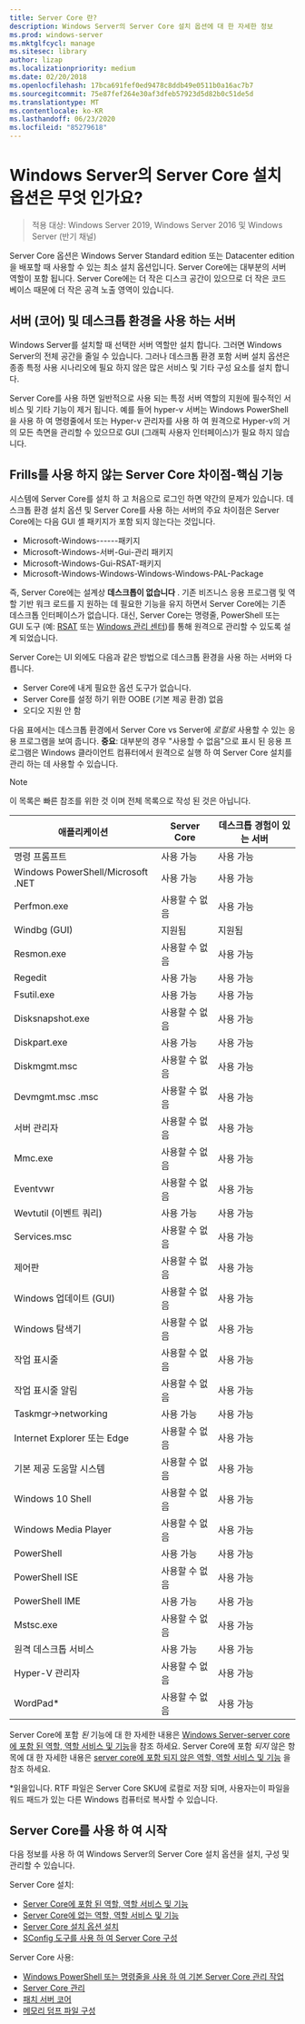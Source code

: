 ```yaml
---
title: Server Core 란?
description: Windows Server의 Server Core 설치 옵션에 대 한 자세한 정보
ms.prod: windows-server
ms.mktglfcycl: manage
ms.sitesec: library
author: lizap
ms.localizationpriority: medium
ms.date: 02/20/2018
ms.openlocfilehash: 17bca691fef0ed9478c8ddb49e0511b0a16ac7b7
ms.sourcegitcommit: 75e87fef264e30af3dfeb57923d5d82b0c51de5d
ms.translationtype: MT
ms.contentlocale: ko-KR
ms.lasthandoff: 06/23/2020
ms.locfileid: "85279618"
---
```

# <a name="what-is-the-server-core-installation-option-in-windows-server"></a>Windows Server의 Server Core 설치 옵션은 무엇 인가요?

> 적용 대상: Windows Server 2019, Windows Server 2016 및 Windows Server (반기 채널)

Server Core 옵션은 Windows Server Standard edition 또는 Datacenter edition을 배포할 때 사용할 수 있는 최소 설치 옵션입니다. Server Core에는 대부분의 서버 역할이 포함 됩니다. Server Core에는 더 작은 디스크 공간이 있으므로 더 작은 코드 베이스 때문에 더 작은 공격 노출 영역이 있습니다.

## <a name="server-core-vs-server-with-desktop-experience"></a>서버 (코어) 및 데스크톱 환경을 사용 하는 서버

Windows Server를 설치할 때 선택한 서버 역할만 설치 합니다. 그러면 Windows Server의 전체 공간을 줄일 수 있습니다. 그러나 데스크톱 환경 포함 서버 설치 옵션은 종종 특정 사용 시나리오에 필요 하지 않은 많은 서비스 및 기타 구성 요소를 설치 합니다.

Server Core를 사용 하면 일반적으로 사용 되는 특정 서버 역할의 지원에 필수적인 서비스 및 기타 기능이 제거 됩니다. 예를 들어 hyper-v 서버는 Windows PowerShell을 사용 하 여 명령줄에서 또는 Hyper-v 관리자를 사용 하 여 원격으로 Hyper-v의 거의 모든 측면을 관리할 수 있으므로 GUI (그래픽 사용자 인터페이스)가 필요 하지 않습니다.

## <a name="the-server-core-difference---core-capabilities-without-the-frills"></a>Frills를 사용 하지 않는 Server Core 차이점-핵심 기능

시스템에 Server Core를 설치 하 고 처음으로 로그인 하면 약간의 문제가 있습니다. 데스크톱 환경 설치 옵션 및 Server Core를 사용 하는 서버의 주요 차이점은 Server Core에는 다음 GUI 셸 패키지가 포함 되지 않는다는 것입니다.

- Microsoft-Windows------패키지
- Microsoft-Windows-서버-Gui-관리 패키지
- Microsoft-Windows-Gui-RSAT-패키지
- Microsoft-Windows-Windows-Windows-Windows-PAL-Package

즉, Server Core에는 설계상 **데스크톱이 없습니다** . 기존 비즈니스 응용 프로그램 및 역할 기반 워크 로드를 지 원하는 데 필요한 기능을 유지 하면서 Server Core에는 기존 데스크톱 인터페이스가 없습니다. 대신, Server Core는 명령줄, PowerShell 또는 GUI 도구 (예: [RSAT](../../remote/remote-server-administration-tools.md) 또는 [Windows 관리 센터](../../manage/windows-admin-center/overview.md))를 통해 원격으로 관리할 수 있도록 설계 되었습니다.

Server Core는 UI 외에도 다음과 같은 방법으로 데스크톱 환경을 사용 하는 서버와 다릅니다.

- Server Core에 내게 필요한 옵션 도구가 없습니다.
- Server Core를 설정 하기 위한 OOBE (기본 제공 환경) 없음
- 오디오 지원 안 함

다음 표에서는 데스크톱 환경에서 Server Core vs Server에 *로컬로* 사용할 수 있는 응용 프로그램을 보여 줍니다. **중요**: 대부분의 경우 "사용할 수 없음"으로 표시 된 응용 프로그램은 Windows 클라이언트 컴퓨터에서 원격으로 실행 하 여 Server Core 설치를 관리 하는 데 사용할 수 있습니다.

> [!NOTE]
> 이 목록은 빠른 참조를 위한 것 이며 전체 목록으로 작성 된 것은 아닙니다.


| 애플리케이션                        | Server Core     | 데스크톱 경험이 있는 서버 |
|------------------------------------|-----------------|--------------------------------|
| 명령 프롬프트                     | 사용 가능       | 사용 가능                      |
| Windows PowerShell/Microsoft .NET | 사용 가능       | 사용 가능                      |
| Perfmon.exe                        | 사용할 수 없음   | 사용 가능                      |
| Windbg (GUI)                       | 지원됨       | 지원됨                      |
| Resmon.exe                         | 사용할 수 없음   | 사용 가능                      |
| Regedit                            | 사용 가능       | 사용 가능                      |
| Fsutil.exe                         | 사용 가능       | 사용 가능                      |
| Disksnapshot.exe                   | 사용할 수 없음   | 사용 가능                      |
| Diskpart.exe                       | 사용 가능       | 사용 가능                      |
| Diskmgmt.msc                       | 사용할 수 없음   | 사용 가능                      |
| Devmgmt.msc .msc                        | 사용할 수 없음   | 사용 가능                      |
| 서버 관리자                     | 사용할 수 없음   | 사용 가능                      |
| Mmc.exe                            | 사용할 수 없음   | 사용 가능                      |
| Eventvwr                           | 사용할 수 없음   | 사용 가능                      |
| Wevtutil (이벤트 쿼리)           | 사용 가능       | 사용 가능                      |
| Services.msc                       | 사용할 수 없음   | 사용 가능                      |
| 제어판                      | 사용할 수 없음   | 사용 가능                      |
| Windows 업데이트 (GUI)               | 사용할 수 없음   | 사용 가능                      |
| Windows 탐색기                   | 사용할 수 없음   | 사용 가능                      |
| 작업 표시줄                            | 사용할 수 없음   | 사용 가능                      |
| 작업 표시줄 알림              | 사용할 수 없음   | 사용 가능                      |
| Taskmgr->networking                            | 사용 가능       | 사용 가능                      |
| Internet Explorer 또는 Edge          | 사용할 수 없음   | 사용 가능                      |
| 기본 제공 도움말 시스템               | 사용할 수 없음   | 사용 가능                      |
| Windows 10 Shell                   | 사용할 수 없음   | 사용 가능                      |
| Windows Media Player               | 사용할 수 없음   | 사용 가능                      |
| PowerShell                         | 사용 가능       | 사용 가능                      |
| PowerShell ISE                     | 사용할 수 없음   | 사용 가능                      |
| PowerShell IME                     | 사용 가능       | 사용 가능                      |
| Mstsc.exe                          | 사용할 수 없음   | 사용 가능                      |
| 원격 데스크톱 서비스            | 사용 가능       | 사용 가능                      |
| Hyper-V 관리자                    | 사용할 수 없음   | 사용 가능                      |
| WordPad\*                          | 사용할 수 없음   | 사용 가능                      |


Server Core에 포함 *된* 기능에 대 한 자세한 내용은 [Windows Server-server core에 포함 된 역할, 역할 서비스 및 기능](server-core-roles-and-services.md)을 참조 하세요. Server Core에 포함 *되지* 않은 항목에 대 한 자세한 내용은 [server core에 포함 되지 않은 역할, 역할 서비스 및 기능](server-core-removed-roles.md) 을 참조 하세요.

\*읽을입니다. RTF 파일은 Server Core SKU에 로컬로 저장 되며, 사용자는이 파일을 워드 패드가 있는 다른 Windows 컴퓨터로 복사할 수 있습니다.

## <a name="get-started-using-server-core"></a>Server Core를 사용 하 여 시작

다음 정보를 사용 하 여 Windows Server의 Server Core 설치 옵션을 설치, 구성 및 관리할 수 있습니다.

Server Core 설치:
- [Server Core에 포함 된 역할, 역할 서비스 및 기능](server-core-roles-and-services.md)
- [Server Core에 없는 역할, 역할 서비스 및 기능](server-core-removed-roles.md)
- [Server Core 설치 옵션 설치](../../get-started/getting-started-with-server-core.md)
- [SConfig 도구를 사용 하 여 Server Core 구성](../../get-started/sconfig-on-ws2016.md)

Server Core 사용:
- [Windows PowerShell 또는 명령줄을 사용 하 여 기본 Server Core 관리 작업](server-core-administer.md)
- [Server Core 관리](server-core-manage.md)
- [패치 서버 코어](server-core-servicing.md)
- [메모리 덤프 파일 구성](server-core-memory-dump.md)
